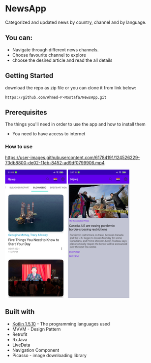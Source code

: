 # NewsApp

Categorized and updated news by country, channel and by language.



## You can:

* Navigate through different news channels.
* Choose favourite channel to explore
* choose the desired article and read the all details 


## Getting Started

download the repo as zip file or you can clone it from link below:

```
https://github.com/Ahmed-P-Mostafa/NewsApp.git
```


## Prerequisites

The things you'll need in order to use the app and how to install them

* You need to have access to internet



### How to use


https://user-images.githubusercontent.com/61784191/124526229-73db8800-de02-11eb-8452-ad9df0799906.mp4


<img src="docs/home.jpg" width="200"> <img src="docs/details.jpg" width="200">



## Built with

* [Kotlin 1.5.10](https://kotlinlang.org/) - The programming languages used
* MVVM - Design Pattern
* Retrofit
* RxJava
* LiveData
* Navigation Component
* Picasso - image downloading library
